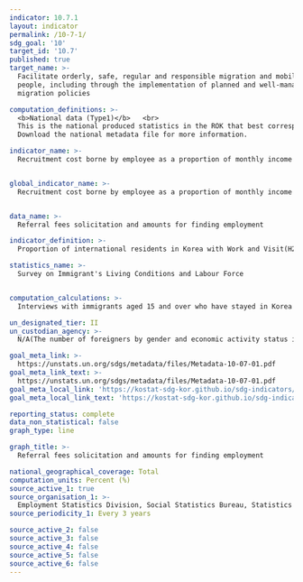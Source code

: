 ```yaml
---
indicator: 10.7.1
layout: indicator
permalink: /10-7-1/
sdg_goal: '10'
target_id: '10.7'
published: true
target_name: >-
  Facilitate orderly, safe, regular and responsible migration and mobility of
  people, including through the implementation of planned and well-managed
  migration policies

computation_definitions: >-
  <b>National data (Type1)</b>   <br>
  This is the national produced statistics in the ROK that best corresponds to the definition of UN SDGs indicators. <br>
  Download the national metadata file for more information.

indicator_name: >-
  Recruitment cost borne by employee as a proportion of monthly income earned in country of destination


global_indicator_name: >-
  Recruitment cost borne by employee as a proportion of monthly income earned in country of destination


data_name: >-
  Referral fees solicitation and amounts for finding employment 

indicator_definition: >-
  Proportion of international residents in Korea with Work and Visit(H2) Visa or Overseas Korean(F4) Visa who have been asked to pay referral fees for employment and amounts they have paid

statistics_name: >-
  Survey on Immigrant's Living Conditions and Labour Force


computation_calculations: >-
  Interviews with immigrants aged 15 and over who have stayed in Korea for 91 days or longer as of the reference date (foreign nationals and those with naturalization approval)  

un_designated_tier: II
un_custodian_agency: >-
  N/A(The number of foreigners by gender and economic activity status in this survey is provided to the ILO)

goal_meta_link: >-
  https://unstats.un.org/sdgs/metadata/files/Metadata-10-07-01.pdf   
goal_meta_link_text: >-
  https://unstats.un.org/sdgs/metadata/files/Metadata-10-07-01.pdf   
goal_meta_local_link: 'https://kostat-sdg-kor.github.io/sdg-indicators/public/data/Metadata-10-07-01_ENG.pdf'
goal_meta_local_link_text: 'https://kostat-sdg-kor.github.io/sdg-indicators/public/data/Metadata-10-07-01_ENG.pdf'

reporting_status: complete
data_non_statistical: false
graph_type: line

graph_title: >-
  Referral fees solicitation and amounts for finding employment 

national_geographical_coverage: Total
computation_units: Percent (%)
source_active_1: true
source_organisation_1: >-
  Employment Statistics Division, Social Statistics Bureau, Statistics Korea
source_periodicity_1: Every 3 years

source_active_2: false
source_active_3: false
source_active_4: false
source_active_5: false
source_active_6: false
---
```

